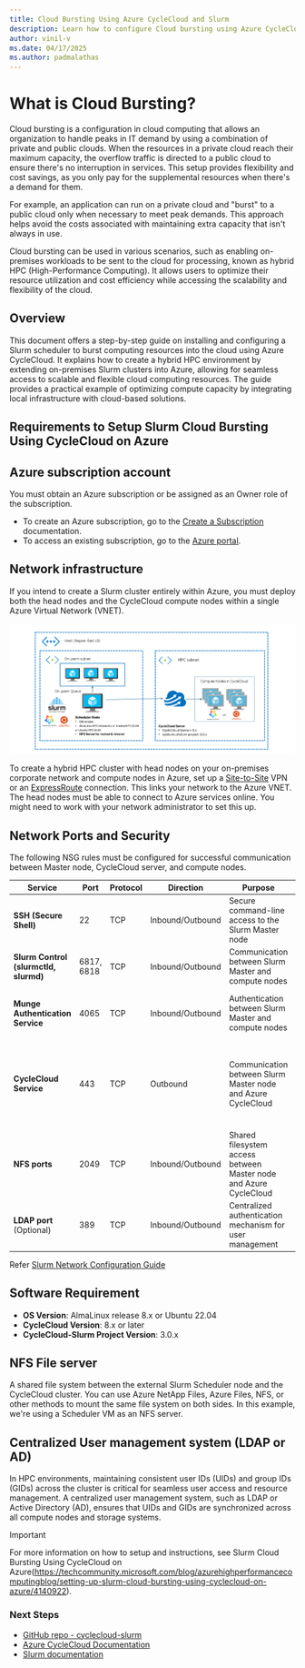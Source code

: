 ```yaml
---
title: Cloud Bursting Using Azure CycleCloud and Slurm
description: Learn how to configure Cloud bursting using Azure CycleCloud and Slurm.
author: vinil-v
ms.date: 04/17/2025
ms.author: padmalathas
---
```


# What is Cloud Bursting?

Cloud bursting is a configuration in cloud computing that allows an organization to handle peaks in IT demand by using a combination of private and public clouds. When the resources in a private cloud reach their maximum capacity, the overflow traffic is directed to a public cloud to ensure there's no interruption in services. This setup provides flexibility and cost savings, as you only pay for the supplemental resources when there's a demand for them.

For example, an application can run on a private cloud and "burst" to a public cloud only when necessary to meet peak demands. This approach helps avoid the costs associated with maintaining extra capacity that isn't always in use.

Cloud bursting can be used in various scenarios, such as enabling on-premises workloads to be sent to the cloud for processing, known as hybrid HPC (High-Performance Computing). It allows users to optimize their resource utilization and cost efficiency while accessing the scalability and flexibility of the cloud.

## Overview

This document offers a step-by-step guide on installing and configuring a Slurm scheduler to burst computing resources into the cloud using Azure CycleCloud. It explains how to create a hybrid HPC environment by extending on-premises Slurm clusters into Azure, allowing for seamless access to scalable and flexible cloud computing resources. The guide provides a practical example of optimizing compute capacity by integrating local infrastructure with cloud-based solutions.


## Requirements to Setup Slurm Cloud Bursting Using CycleCloud on Azure

## Azure subscription account
You must obtain an Azure subscription or be assigned as an Owner role of the subscription.

* To create an Azure subscription, go to the [Create a Subscription](/azure/cost-management-billing/manage/create-subscription#create-a-subscription) documentation.
* To access an existing subscription, go to the [Azure portal](https://portal.azure.com/).

## Network infrastructure
If you intend to create a Slurm cluster entirely within Azure, you must deploy both the head nodes and the CycleCloud compute nodes within a single Azure Virtual Network (VNET). 

![Slurm cluster](../../images/slurm-cloud-burst/slurm-cloud-burst-architecture.png)

To create a hybrid HPC cluster with head nodes on your on-premises corporate network and compute nodes in Azure, set up a [Site-to-Site](/azure/vpn-gateway/tutorial-site-to-site-portal) VPN or an [ExpressRoute](/azure/expressroute/) connection. This links your network to the Azure VNET. The head nodes must be able to connect to Azure services online. You might need to work with your network administrator to set this up.

## Network Ports and Security
The following NSG rules must be configured for successful communication between Master node, CycleCloud server, and compute nodes.


| **Service**                        | **Port**        | **Protocol** | **Direction**    | **Purpose**                                                            | **Requirement**                                                                 |
|------------------------------------|-----------------|--------------|------------------|------------------------------------------------------------------------|---------------------------------------------------------------------------------|
| **SSH (Secure Shell)**             | 22              | TCP          | Inbound/Outbound | Secure command-line access to the Slurm Master node                     | Open on both on-premises firewall and Azure NSGs                                |
| **Slurm Control (slurmctld, slurmd)** | 6817, 6818   | TCP          | Inbound/Outbound | Communication between Slurm Master and compute nodes                    | Open in on-premises firewall and Azure NSGs                                     |
| **Munge Authentication Service**   | 4065            | TCP          | Inbound/Outbound | Authentication between Slurm Master and compute nodes                   | Open on both on-premises network and Azure NSGs                                 |
| **CycleCloud Service**             | 443             | TCP          | Outbound         | Communication between Slurm Master node and Azure CycleCloud            | Allow outbound connections to Azure CycleCloud services from the Slurm Master node |
| **NFS ports**                      | 2049            | TCP          | Inbound/Outbound | Shared filesystem access between Master node and Azure CycleCloud       | Open on both on-premises network and Azure NSGs                                 |
| **LDAP port** (Optional)           | 389             | TCP          | Inbound/Outbound | Centralized authentication mechanism for user management                | Open on both on-premises network and Azure NSGs                             

Refer [Slurm Network Configuration Guide](https://slurm.schedmd.com/network.html)

## Software Requirement

- **OS Version**: AlmaLinux release 8.x or Ubuntu 22.04
- **CycleCloud Version**: 8.x or later
- **CycleCloud-Slurm Project Version**: 3.0.x 

## NFS File server
A shared file system between the external Slurm Scheduler node and the CycleCloud cluster. You can use Azure NetApp Files, Azure Files, NFS, or other methods to mount the same file system on both sides. In this example, we're using a Scheduler VM as an NFS server.

## Centralized User management system (LDAP or AD)
In HPC environments, maintaining consistent user IDs (UIDs) and group IDs (GIDs) across the cluster is critical for seamless user access and resource management. A centralized user management system, such as LDAP or Active Directory (AD), ensures that UIDs and GIDs are synchronized across all compute nodes and storage systems.

> [!Important]
> 
> For more information on how to setup and instructions, see Slurm Cloud Bursting Using CycleCloud on Azure(https://techcommunity.microsoft.com/blog/azurehighperformancecomputingblog/setting-up-slurm-cloud-bursting-using-cyclecloud-on-azure/4140922).

### Next Steps

* [GitHub repo - cyclecloud-slurm](https://github.com/Azure/cyclecloud-slurm/tree/master)
* [Azure CycleCloud Documentation](../../overview.md)
* [Slurm documentation](https://slurm.schedmd.com/documentation.html)
